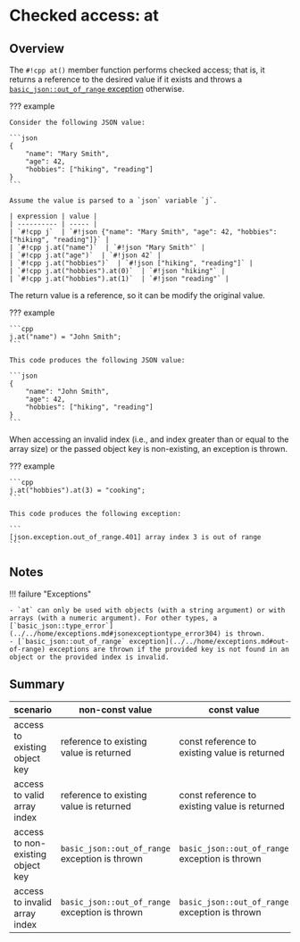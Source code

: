 # Checked access: at

## Overview

The `#!cpp at()` member function performs checked access; that is, it returns a reference to the desired value if it exists and throws a [`basic_json::out_of_range` exception](../../home/exceptions.md#out-of-range) otherwise.

??? example

    Consider the following JSON value:
    
    ```json
    {
        "name": "Mary Smith",
        "age": 42,
        "hobbies": ["hiking", "reading"]
    }
    ```
    
    Assume the value is parsed to a `json` variable `j`.

    | expression | value |
    | ---------- | ----- |
    | `#!cpp j`  | `#!json {"name": "Mary Smith", "age": 42, "hobbies": ["hiking", "reading"]}` |
    | `#!cpp j.at("name")`  | `#!json "Mary Smith"` |
    | `#!cpp j.at("age")`  | `#!json 42` |
    | `#!cpp j.at("hobbies")`  | `#!json ["hiking", "reading"]` |
    | `#!cpp j.at("hobbies").at(0)`  | `#!json "hiking"` |
    | `#!cpp j.at("hobbies").at(1)`  | `#!json "reading"` |

The return value is a reference, so it can be modify the original value.

??? example

    ```cpp
    j.at("name") = "John Smith";
    ```
    
    This code produces the following JSON value:
    
    ```json
    {
        "name": "John Smith",
        "age": 42,
        "hobbies": ["hiking", "reading"]
    }
    ```

When accessing an invalid index (i.e., and index greater than or equal to the array size) or the passed object key is non-existing, an exception is thrown.

??? example

    ```cpp
    j.at("hobbies").at(3) = "cooking";
    ```
    
    This code produces the following exception:
    
    ```
    [json.exception.out_of_range.401] array index 3 is out of range
    ```

## Notes


!!! failure "Exceptions"

    - `at` can only be used with objects (with a string argument) or with arrays (with a numeric argument). For other types, a [`basic_json::type_error`](../../home/exceptions.md#jsonexceptiontype_error304) is thrown.
    - [`basic_json::out_of_range` exception](../../home/exceptions.md#out-of-range) exceptions are thrown if the provided key is not found in an object or the provided index is invalid.

## Summary

| scenario | non-const value | const value |
| -------- | ------------- | ----------- |
| access to existing object key | reference to existing value is returned | const reference to existing value is returned |
| access to valid array index | reference to existing value is returned | const reference to existing value is returned |
| access to non-existing object key | `basic_json::out_of_range` exception is thrown | `basic_json::out_of_range` exception is thrown |
| access to invalid array index | `basic_json::out_of_range` exception is thrown | `basic_json::out_of_range` exception is thrown |
